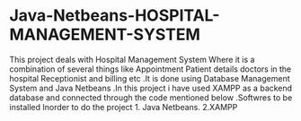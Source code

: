 # Java-Netbeans-HOSPITAL-MANAGEMENT-SYSTEM
This project deals with Hospital Management System Where it is a combination of several things like Appointment Patient details doctors in the hospital Receptionist and billing etc .It is done  using Database Management System and Java Netbeans .In this project i have used XAMPP as a  backend database and connected through the code mentioned below .Softwres to be installed Inorder to do the project 1. Java Netbeans.  2.XAMPP 

